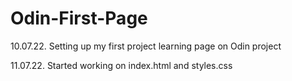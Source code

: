 # Odin-First-Page

10.07.22. Setting up my first project learning page on Odin project

11.07.22. Started working on index.html and styles.css
